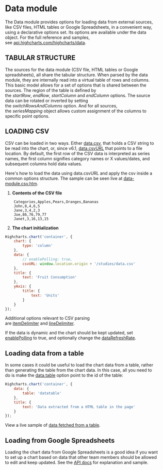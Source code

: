 Data module
===

The Data module provides options for loading data from external sources, like CSV files, HTML tables or Google Spreadsheets, in a convenient way, using a declarative options set. Its options are available under the data object. For the full reference and samples, see [api.highcharts.com/highcharts/data](https://api.highcharts.com/highcharts/data).

TABULAR STRUCTURE
-----------------

The sources for the data module (CSV file, HTML tables or Google spreadsheets), all share the tabular structure. When parsed by the data module, they are internally read into a virtual table of rows and columns. This basic model allows for a set of options that is shared between the sources. The region of the table is defined by the _startRow_, _endRow_, _startColumn_ and _endColumn_ options. The source data can be rotated or inverted by setting the _switchRowsAndColumns_ option. And for all sources, the _seriesMapping_ object allows custom assignment of the columns to specific point options.

LOADING CSV
-----------

CSV can be loaded in two ways. Either [data.csv](https://api.highcharts.com/highcharts/data.csv), that holds a CSV string to be read into the chart, or, since v6.1, [data.csvURL](https://api.highcharts.com/highcharts/data.csvURL) that points to a file location. By default, the first row of the CSV data is interpreted as series names, the first column signifies category names or X values/dates, and subsequent columns hold data values.

Here's how to load the data using data.csvURL and apply the csv inside a common options structure. The sample can be seen live at [data-module.csv.htm](https://highcharts.com/studies/data-module-csv.htm).

1. **Contents of the CSV file**

```
    Categories,Apples,Pears,Oranges,Bananas
    John,8,4,6,5
    Jane,3,4,2,3
    Joe,86,76,79,77
    Janet,3,16,13,15
```

2. **The chart initialization**

```js
Highcharts.chart('container', {
    chart: {
        type: 'column'
    },
    data: {
        // enablePolling: true,
        csvURL: window.location.origin + '/studies/data.csv'
    },
    title: {
        text: 'Fruit Consumption'
    },
    yAxis: {
        title: {
            text: 'Units'
        }
    }
});
```

Additional options relevant to CSV parsing are [itemDelimiter](https://api.highcharts.com/highcharts/data.itemDelimiter) and [lineDelimiter](https://api.highcharts.com/highcharts/data.lineDelimiter).

If the data is dynamic and the chart should be kept updated, set [enablePolling](https://api.highcharts.com/highcharts/data.enablePolling) to true, and optionally change the [dataRefreshRate](https://api.highcharts.com/highcharts/data.dataRefreshRate).

Loading data from a table
-------------------------

In some cases it could be useful to load the chart data from a table, rather than generating the table from the chart data. In this case, all you need to do is make the [data.table](https://api.highcharts.com/highcharts/data.table) option point to the id of the table:

```js
Highcharts.chart('container', {
    data: {
        table: 'datatable'
    },
    title: {
        text: 'Data extracted from a HTML table in the page'
    }
});
```

View a live sample of [data fetched from a table](https://jsfiddle.net/gh/get/library/pure/highcharts/highcharts/tree/master/samples/highcharts/demo/column-parsed/).

Loading from Google Spreadsheets
--------------------------------

Loading the chart data from Google Spreadsheets is a good idea if you want to set up a chart based on data that other team members should be allowed to edit and keep updated. See the [API docs](https://api.highcharts.com/highcharts/data.googleSpreadsheetKey) for explanation and sample.
